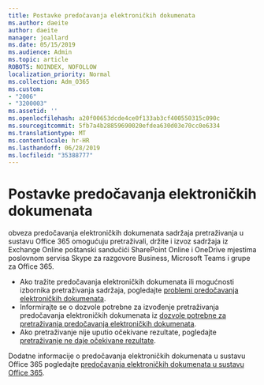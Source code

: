 ```yaml
---
title: Postavke predočavanja elektroničkih dokumenata
ms.author: daeite
author: daeite
manager: joallard
ms.date: 05/15/2019
ms.audience: Admin
ms.topic: article
ROBOTS: NOINDEX, NOFOLLOW
localization_priority: Normal
ms.collection: Adm_O365
ms.custom:
- "2006"
- "3200003"
ms.assetid: ''
ms.openlocfilehash: a20f00653dcde4ce0f133ab3cf400550315c090c
ms.sourcegitcommit: 5fb7a4b28859690020efdea630d03e70cc0e6334
ms.translationtype: MT
ms.contentlocale: hr-HR
ms.lasthandoff: 06/28/2019
ms.locfileid: "35388777"
---
```

# <a name="ediscovery-settings"></a>Postavke predočavanja elektroničkih dokumenata

obveza predočavanja elektroničkih dokumenata sadržaja pretraživanja u sustavu Office 365 omogućuju pretraživali, držite i izvoz sadržaja iz Exchange Online poštanski sandučići SharePoint Online i OneDrive mjestima poslovnom servisa Skype za razgovore Business, Microsoft Teams i grupe za Office 365.

- Ako tražite predočavanja elektroničkih dokumenata ili mogućnosti izbornika pretraživanja sadržaja, pogledajte [problemi predočavanja elektroničkih dokumenata](https://docs.microsoft.com/alchemyinsights/ediscovery-issues).
- Informirajte se o dozvole potrebne za izvođenje pretraživanja predočavanja elektroničkih dokumenata iz [dozvole potrebne za pretraživanja predočavanja elektroničkih dokumenata](https://docs.microsoft.com/alchemyinsights/permissions-required-for-ediscovery-searches).
- Ako pretraživanje nije uputio očekivane rezultate, pogledajte [pretraživanje ne daje očekivane rezultate](https://docs.microsoft.com/alchemyinsights/search-not-returning-expected-results).

Dodatne informacije o predočavanja elektroničkih dokumenata u sustavu Office 365 pogledajte [predočavanja elektroničkih dokumenata u sustavu Office 365](https://docs.microsoft.com/office365/securitycompliance/ediscovery).
